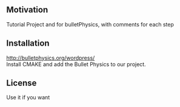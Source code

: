 ## Motivation

Tutorial Project and for bulletPhysics, with comments for each step

## Installation

http://bulletphysics.org/wordpress/  
Install CMAKE and add the Bullet Physics to our project.


## License

Use it if you want
